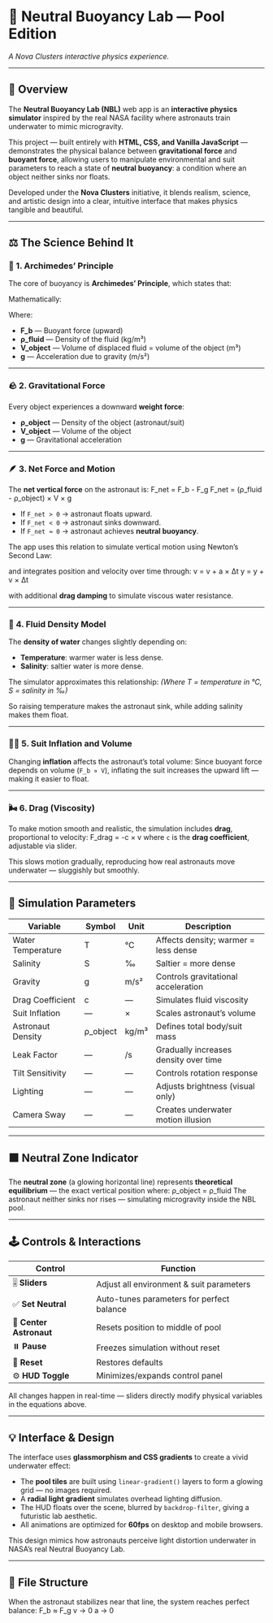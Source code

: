 # 🌊 Neutral Buoyancy Lab — Pool Edition
*A Nova Clusters interactive physics experience.*

---

## 🧭 Overview
The **Neutral Buoyancy Lab (NBL)** web app is an **interactive physics simulator** inspired by the real NASA facility where astronauts train underwater to mimic microgravity.  

This project — built entirely with **HTML, CSS, and Vanilla JavaScript** — demonstrates the physical balance between **gravitational force** and **buoyant force**, allowing users to manipulate environmental and suit parameters to reach a state of **neutral buoyancy**: a condition where an object neither sinks nor floats.

Developed under the **Nova Clusters** initiative, it blends realism, science, and artistic design into a clear, intuitive interface that makes physics tangible and beautiful.

---

## ⚖️ The Science Behind It

### 🧠 1. Archimedes’ Principle
The core of buoyancy is **Archimedes’ Principle**, which states that:

Mathematically:

Where:
- **F_b** — Buoyant force (upward)
- **ρ_fluid** — Density of the fluid (kg/m³)
- **V_object** — Volume of displaced fluid = volume of the object (m³)
- **g** — Acceleration due to gravity (m/s²)

---

### 🪨 2. Gravitational Force
Every object experiences a downward **weight force**:

- **ρ_object** — Density of the object (astronaut/suit)
- **V_object** — Volume of the object
- **g** — Gravitational acceleration

---

### 🪶 3. Net Force and Motion
The **net vertical force** on the astronaut is:
F_net = F_b - F_g
F_net = (ρ_fluid - ρ_object) × V × g

- If `F_net > 0` → astronaut floats upward.  
- If `F_net < 0` → astronaut sinks downward.  
- If `F_net ≈ 0` → astronaut achieves **neutral buoyancy**.

The app uses this relation to simulate vertical motion using Newton’s Second Law:

and integrates position and velocity over time through:
v = v + a × Δt
y = y + v × Δt

with additional **drag damping** to simulate viscous water resistance.

---

### 🌊 4. Fluid Density Model
The **density of water** changes slightly depending on:
- **Temperature**: warmer water is less dense.
- **Salinity**: saltier water is more dense.

The simulator approximates this relationship:
*(Where T = temperature in °C, S = salinity in ‰)*

So raising temperature makes the astronaut sink, while adding salinity makes them float.

---

### 🧍‍♂️ 5. Suit Inflation and Volume
Changing **inflation** affects the astronaut’s total volume:
Since buoyant force depends on volume (`F_b ∝ V`), inflating the suit increases the upward lift — making it easier to float.

---

### 🌬️ 6. Drag (Viscosity)
To make motion smooth and realistic, the simulation includes **drag**, proportional to velocity:
F_drag = -c × v
where `c` is the **drag coefficient**, adjustable via slider.

This slows motion gradually, reproducing how real astronauts move underwater — sluggishly but smoothly.

---

## 🧪 Simulation Parameters

| Variable | Symbol | Unit | Description |
|-----------|---------|------|-------------|
| Water Temperature | T | °C | Affects density; warmer = less dense |
| Salinity | S | ‰ | Saltier = more dense |
| Gravity | g | m/s² | Controls gravitational acceleration |
| Drag Coefficient | c | — | Simulates fluid viscosity |
| Suit Inflation | — | × | Scales astronaut’s volume |
| Astronaut Density | ρ_object | kg/m³ | Defines total body/suit mass |
| Leak Factor | — | /s | Gradually increases density over time |
| Tilt Sensitivity | — | — | Controls rotation response |
| Lighting | — | — | Adjusts brightness (visual only) |
| Camera Sway | — | — | Creates underwater motion illusion |

---

## 🟩 Neutral Zone Indicator
The **neutral zone** (a glowing horizontal line) represents **theoretical equilibrium** — the exact vertical position where:
ρ_object = ρ_fluid
The astronaut neither sinks nor rises — simulating microgravity inside the NBL pool.

---

## 🕹️ Controls & Interactions

| Control | Function |
|----------|-----------|
| 🎚️ **Sliders** | Adjust all environment & suit parameters |
| ✅ **Set Neutral** | Auto-tunes parameters for perfect balance |
| 🎯 **Center Astronaut** | Resets position to middle of pool |
| ⏸️ **Pause** | Freezes simulation without reset |
| 🔄 **Reset** | Restores defaults |
| ⚙️ **HUD Toggle** | Minimizes/expands control panel |

All changes happen in real-time — sliders directly modify physical variables in the equations above.

---

## 💡 Interface & Design
The interface uses **glassmorphism and CSS gradients** to create a vivid underwater effect:

- The **pool tiles** are built using `linear-gradient()` layers to form a glowing grid — no images required.  
- A **radial light gradient** simulates overhead lighting diffusion.  
- The HUD floats over the scene, blurred by `backdrop-filter`, giving a futuristic lab aesthetic.  
- All animations are optimized for **60fps** on desktop and mobile browsers.

This design mimics how astronauts perceive light distortion underwater in NASA’s real Neutral Buoyancy Lab.

---

## 📁 File Structure


When the astronaut stabilizes near that line, the system reaches perfect balance:
F_b ≈ F_g
v → 0
a → 0
